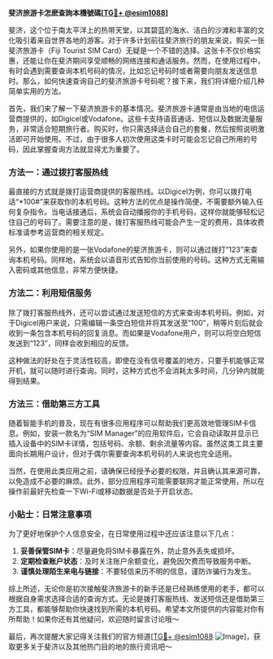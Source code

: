 **斐济旅游卡怎麽查詢本機號碼[[TG💪+ @esim1088](https://t.me/s/esim1088)]**

斐济，这个位于南太平洋上的热带天堂，以其碧蓝的海水、洁白的沙滩和丰富的文化吸引着来自世界各地的游客。对于许多计划前往斐济旅行的朋友来说，购买一张斐济旅游卡（Fiji Tourist SIM Card）无疑是一个不错的选择。这张卡不仅价格实惠，还能让你在斐济期间享受顺畅的网络连接和通话服务。然而，在使用过程中，有时会遇到需要查询本机号码的情况，比如忘记号码时或者需要向朋友发送信息时。那么，如何快速查询自己的斐济旅游卡号码呢？接下来，我们将详细介绍几种简单实用的方法。

首先，我们来了解一下斐济旅游卡的基本情况。斐济旅游卡通常是由当地的电信运营商提供的，如Digicel或Vodafone。这些卡支持语音通话、短信以及数据流量服务，非常适合短期旅行者。购买时，你只需选择适合自己的套餐，然后按照说明激活即可开始使用。不过，由于很多人初次使用这类卡时可能会忘记自己所用的号码，因此掌握查询方法就显得尤为重要了。

### 方法一：通过拨打客服热线

最直接的方式就是拨打运营商提供的客服热线。以Digicel为例，你可以拨打电话“*100#”来获取你的本机号码。这种方法的优点是操作简便，不需要额外输入任何复杂指令。当电话接通后，系统会自动播报你的手机号码，这样你就能够轻松记住自己的号码了。需要注意的是，拨打客服热线可能会产生一定的费用，具体收费标准请参考运营商的相关规定。

另外，如果你使用的是一张Vodafone的斐济旅游卡，则可以通过拨打“123”来查询本机号码。同样地，系统会以语音形式告知你当前使用的号码。这种方式无需输入密码或其他信息，非常方便快捷。

### 方法二：利用短信服务

除了拨打客服热线外，还可以尝试通过发送短信的方式来查询本机号码。例如，对于Digicel用户来说，只需编辑一条空白短信并将其发送至“100”，稍等片刻后就会收到一条包含本机号码的回复消息。而如果是Vodafone用户，则可以将空白短信发送到“123”，同样会收到相应的反馈。

这种做法的好处在于灵活性较高，即使在没有信号覆盖的地方，只要手机能够正常开机，就可以随时进行查询。同时，这种方式也不会消耗太多时间，几分钟内就能得到结果。

### 方法三：借助第三方工具

随着智能手机的普及，现在有很多应用程序可以帮助我们更高效地管理SIM卡信息。例如，安装一款名为“SIM Manager”的应用软件后，它会自动读取并显示已插入设备中的SIM卡详情，包括号码、余额、剩余流量等内容。虽然这类工具主要面向长期用户设计，但对于偶尔需要查询本机号码的人来说也完全适用。

当然，在使用此类应用之前，请确保已经授予必要的权限，并且确认其来源可靠，以免造成不必要的麻烦。此外，部分应用程序可能需要联网才能正常使用，所以在操作前最好先检查一下Wi-Fi或移动数据是否处于开启状态。

### 小贴士：日常注意事项

为了更好地保护个人信息安全，在日常使用过程中还应该注意以下几点：

1. **妥善保管SIM卡**：尽量避免将SIM卡暴露在外，防止意外丢失或损坏。
2. **定期检查账户状态**：及时关注账户余额变化，避免因欠费而导致服务中断。
3. **谨慎处理陌生来电与链接**：不要轻信来历不明的信息，谨防诈骗行为发生。

综上所述，无论你是初次接触斐济旅游卡的新手还是已经熟练使用的老手，都可以根据自身需求选择合适的查询方式。无论是拨打客服热线、发送短信还是借助第三方工具，都能够帮助你快速找到所需的本机号码。希望本文所提供的内容能对你有所帮助！如果你还有其他疑问，欢迎随时留言讨论哦～

最后，再次提醒大家记得关注我们的官方频道[[TG💪+ @esim1088](https://t.me/s/esim1088) ![Image](https://i.postimg.cc/4NQfJmqS/Snipaste-2025-05-13-00-14-12.png)]，获取更多关于斐济以及其他热门目的地的旅行资讯吧～